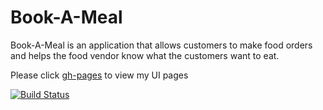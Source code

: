 # Book-A-Meal
Book-A-Meal is an application that allows customers to make food orders and helps the food vendor know what the customers want to eat.

Please click [gh-pages](https://gloriaodipo.github.io/Book-A-Meal/) to view my UI pages

[![Build Status](https://travis-ci.org/gloriaodipo/Book-A-Meal.svg?branch=master)](https://travis-ci.org/gloriaodipo/Book-A-Meal)
